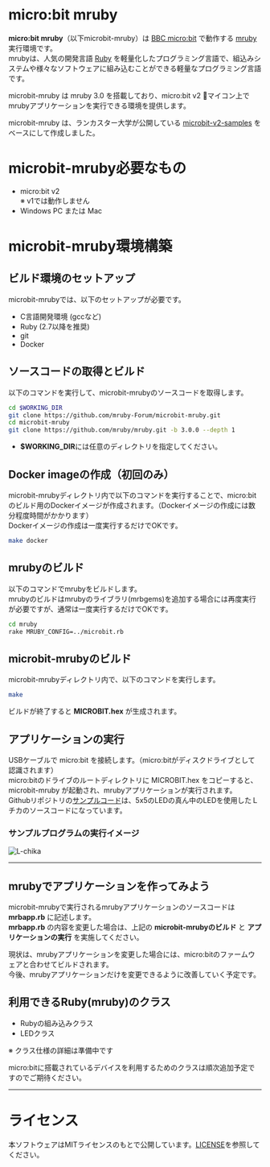 # micro:bit mruby

**micro:bit mruby**（以下microbit-mruby）は [BBC micro:bit](https://microbit.org/) で動作する [mruby](https://mruby.org/) 実行環境です。  
mrubyは、人気の開発言語 [Ruby](https://www.ruby-lang.org/) を軽量化したプログラミング言語で、組込みシステムや様々なソフトウェアに組み込むことができる軽量なプログラミング言語です。

microbit-mruby は mruby 3.0 を搭載しており、micro:bit v2 マイコン上でmrubyアプリケーションを実行できる環境を提供します。

microbit-mruby は、ランカスター大学が公開している [microbit-v2-samples](https://github.com/lancaster-university/microbit-v2-samples) をベースにして作成しました。

# microbit-mruby必要なもの

- micro:bit v2  
  ※ v1では動作しません
- Windows PC または Mac

# microbit-mruby環境構築

## ビルド環境のセットアップ

microbit-mrubyでは、以下のセットアップが必要です。

- C言語開発環境 (gccなど)
- Ruby (2.7以降を推奨)
- git
- Docker

## ソースコードの取得とビルド

以下のコマンドを実行して、microbit-mrubyのソースコードを取得します。

```bash
cd $WORKING_DIR
git clone https://github.com/mruby-Forum/microbit-mruby.git
cd microbit-mruby
git clone https://github.com/mruby/mruby.git -b 3.0.0 --depth 1
```

- **$WORKING_DIR**には任意のディレクトリを指定してください。

## Docker imageの作成（初回のみ）

microbit-mrubyディレクトリ内で以下のコマンドを実行することで、micro:bitのビルド用のDockerイメージが作成されます。（Dockerイメージの作成には数分程度時間がかかります）  
Dockerイメージの作成は一度実行するだけでOKです。

```bash
make docker
```

## mrubyのビルド

以下のコマンドでmrubyをビルドします。  
mrubyのビルドはmrubyのライブラリ(mrbgems)を追加する場合には再度実行が必要ですが、通常は一度実行するだけでOKです。

```bash
cd mruby
rake MRUBY_CONFIG=../microbit.rb
```

## microbit-mrubyのビルド

microbit-mrubyディレクトリ内で、以下のコマンドを実行します。

```bash
make
```

ビルドが終了すると **MICROBIT.hex** が生成されます。

## アプリケーションの実行

USBケーブルで micro:bit を接続します。（micro:bitがディスクドライブとして認識されます）  
micro:bitのドライブのルートディレクトリに MICROBIT.hex をコピーすると、microbit-mruby が起動され、mrubyアプリケーションが実行されます。  
Githubリポジトリの[サンプルコード](mrbapp.rb)は、5x5のLEDの真ん中のLEDを使用したＬチカのソースコードになっています。

### サンプルプログラムの実行イメージ

![L-chika](https://github.com/mimaki/microbit-mruby/blob/image/img/microbit-mruby-lchika.jpg)

---

## mrubyでアプリケーションを作ってみよう

microbit-mrubyで実行されるmrubyアプリケーションのソースコードは **mrbapp.rb** に記述します。  
**mrbapp.rb** の内容を変更した場合は、上記の **microbit-mrubyのビルド** と **アプリケーションの実行** を実施してください。

現状は、mrubyアプリケーションを変更した場合には、micro:bitのファームウェアと合わせてビルドされます。  
今後、mrubyアプリケーションだけを変更できるように改善していく予定です。

## 利用できるRuby(mruby)のクラス

- Rubyの組み込みクラス
- LEDクラス

※ クラス仕様の詳細は準備中です

micro:bitに搭載されているデバイスを利用するためのクラスは順次追加予定ですのでご期待ください。

---

# ライセンス

本ソフトウェアはMITライセンスのもとで公開しています。[LICENSE](LICENSE)を参照してください。
